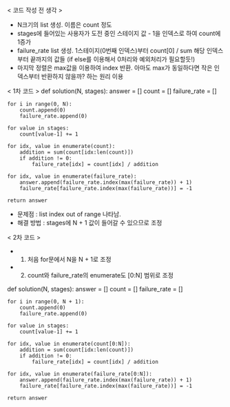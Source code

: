 < 코드 작성 전 생각 >
- N크기의 list 생성. 이름은 count 정도
- stages에 들어있는 사용자가 도전 중인 스테이지 값 - 1을 인덱스로 하여 count에 1증가
- failure_rate list 생성. 1스테이지(0번째 인덱스)부터 count[0] / sum 해당 인덱스부터 끝까지의 값들 (if else를 이용해서 0처리와 예외처리가 필요할듯!)
- 마지막 정렬은 max값을 이용하여 index 반환. 아마도 max가 동일하다면 작은 인덱스부터 반환하지 않을까? 하는 원리 이용

< 1차 코드 >
def solution(N, stages):
    answer = []
    count = []
    failure_rate = []
    
    for i in range(0, N):
        count.append(0)
        failure_rate.append(0)
    
    for value in stages:
        count[value-1] += 1
    
    for idx, value in enumerate(count):
        addition = sum(count[idx:len(count)])
        if addition != 0:
            failure_rate[idx] = count[idx] / addition
    
    for idx, value in enumerate(failure_rate):
        answer.append(failure_rate.index(max(failure_rate)) + 1)
        failure_rate[failure_rate.index(max(failure_rate))] = -1
    
    return answer

- 문제점 : list index out of range 나타남.
- 해결 방법 : stages에 N + 1 값이 들어갈 수 있으므로 조정


< 2차 코드 >
- 1. 처음 for문에서 N을 N + 1로 조정
- 2. count와 failure_rate의 enumerate도 [0:N] 범위로 조정

def solution(N, stages):
    answer = []
    count = []
    failure_rate = []
    
    for i in range(0, N + 1):
        count.append(0)
        failure_rate.append(0)
    
    for value in stages:
        count[value-1] += 1
    
    for idx, value in enumerate(count[0:N]):
        addition = sum(count[idx:len(count)])
        if addition != 0:
            failure_rate[idx] = count[idx] / addition
    
    for idx, value in enumerate(failure_rate[0:N]):
        answer.append(failure_rate.index(max(failure_rate)) + 1)
        failure_rate[failure_rate.index(max(failure_rate))] = -1
    
    return answer
